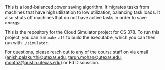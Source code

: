 This is a load-balanced power saving algorithm. It migrates tasks from machines that have high utilization to low utilization, balancing task loads. It also shuts off machines that do not have active tasks in order to save energy. 


This is the repository for the Cloud Simulator project for CS 378. To run this project, you can run `make all` to build the executable, which you can then run with `./simulator`.

For questions, please reach out to any of the course staff on via email (anish.palakurthi@utexas.edu, tarun.mohan@utexas.edu, mootaz@austin.utexas.edu) or Ed Discussion.
